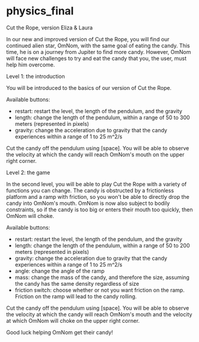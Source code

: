 # physics_final

Cut the Rope, version Eliza & Laura

In our new and improved version of Cut the Rope, you will find our continued alien star, OmNom, with the same goal of eating the candy. This time, he is on a journey from Jupiter to find more candy. However, OmNom will face new challenges to try and eat the candy that you, the user, must help him overcome. 



Level 1: the introduction

You will be introduced to the basics of our version of Cut the Rope. 

Available buttons: 
 - restart: restart the level, the length of the pendulum, and the gravity
 - length: change the length of the pendulum, within a range of 50 to 300 meters (represented in pixels)
 - gravity: change the acceleration due to gravity that the candy experiences within a range of 1 to 25 m^2/s


Cut the candy off the pendulum using [space]. You will be able to observe the velocity at which the candy will reach OmNom's mouth on the upper right corner. 


Level 2: the game

In the second level, you will be able to play Cut the Rope with a variety of functions you can change. The candy is obstructed by a frictionless platform and a ramp with friction, so you won't be able to directly drop the candy into OmNom's mouth. OmNom is now also subject to bodily constraints, so if the candy is too big or enters their mouth too quickly, then OmNom will choke. 

Available buttons: 
 - restart: restart the level, the length of the pendulum, and the gravity
 - length: change the length of the pendulum, within a range of 50 to 200 meters (represented in pixels)
 - gravity: change the acceleration due to gravity that the candy experiences within a range of 1 to 25 m^2/s
 - angle: change the angle of the ramp
 - mass: change the mass of the candy, and therefore the size, assuming the candy has the same density regardless of size
 - friction switch: choose whether or not you want friction on the ramp. Friction on the ramp will lead to the candy rolling. 


Cut the candy off the pendulum using [space]. You will be able to observe the velocity at which the candy will reach OmNom's mouth and the velocity at which OmNom will choke on the upper right corner. 


Good luck helping OmNom get their candy!
